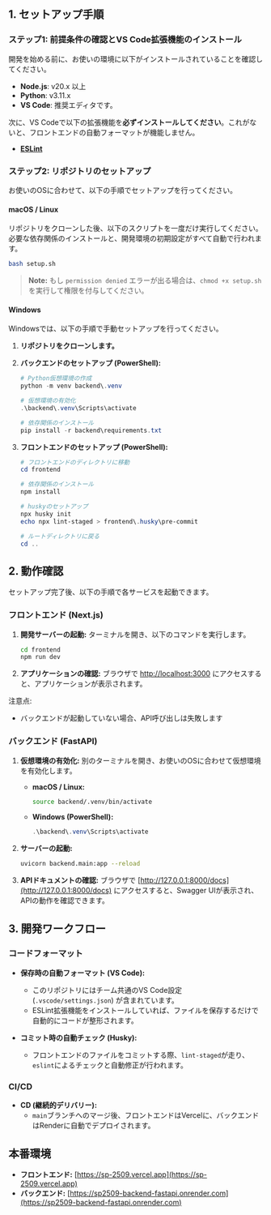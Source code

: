 ## 1. セットアップ手順

### ステップ1: 前提条件の確認とVS Code拡張機能のインストール

開発を始める前に、お使いの環境に以下がインストールされていることを確認してください。

* **Node.js**: v20.x 以上
* **Python**: v3.11.x
* **VS Code**: 推奨エディタです。

次に、VS Codeで以下の拡張機能を**必ずインストールしてください**。これがないと、フロントエンドの自動フォーマットが機能しません。

* **[ESLint](https://marketplace.visualstudio.com/items?itemName=dbaeumer.vscode-eslint)**

### ステップ2: リポジトリのセットアップ

お使いのOSに合わせて、以下の手順でセットアップを行ってください。

#### macOS / Linux

リポジトリをクローンした後、以下のスクリプトを一度だけ実行してください。
必要な依存関係のインストールと、開発環境の初期設定がすべて自動で行われます。

```bash
bash setup.sh
```
> **Note:**
> もし `permission denied` エラーが出る場合は、`chmod +x setup.sh` を実行して権限を付与してください。

#### Windows

Windowsでは、以下の手順で手動セットアップを行ってください。

1.  **リポジトリをクローンします。**

2. **バックエンドのセットアップ (PowerShell):**
    ```powershell
    # Python仮想環境の作成
    python -m venv backend\.venv

    # 仮想環境の有効化
    .\backend\.venv\Scripts\activate

    # 依存関係のインストール
    pip install -r backend\requirements.txt
    ```

3. **フロントエンドのセットアップ (PowerShell):**
    ```powershell
    # フロントエンドのディレクトリに移動
    cd frontend

    # 依存関係のインストール
    npm install

    # huskyのセットアップ
    npx husky init
    echo npx lint-staged > frontend\.husky\pre-commit

    # ルートディレクトリに戻る
    cd ..
    ```

## 2. 動作確認

セットアップ完了後、以下の手順で各サービスを起動できます。

### フロントエンド (Next.js)

1. **開発サーバーの起動:**
    ターミナルを開き、以下のコマンドを実行します。

    ```bash
    cd frontend
    npm run dev
    ```

2. **アプリケーションの確認:**
    ブラウザで [http://localhost:3000](http://localhost:3000) にアクセスすると、アプリケーションが表示されます。

注意点:

* バックエンドが起動していない場合、API呼び出しは失敗します

### バックエンド (FastAPI)

1. **仮想環境の有効化:**
    別のターミナルを開き、お使いのOSに合わせて仮想環境を有効化します。

    * **macOS / Linux:**

        ```bash
        source backend/.venv/bin/activate
        ```

    * **Windows (PowerShell):**

        ```powershell
        .\backend\.venv\Scripts\activate
        ```

2. **サーバーの起動:**

    ```bash
    uvicorn backend.main:app --reload
    ```

3. **APIドキュメントの確認:**
    ブラウザで [http://127.0.0.1:8000/docs](http://127.0.0.1:8000/docs) にアクセスすると、Swagger UIが表示され、APIの動作を確認できます。

## 3. 開発ワークフロー

### コードフォーマット

* **保存時の自動フォーマット (VS Code):**
  * このリポジトリにはチーム共通のVS Code設定 (`.vscode/settings.json`) が含まれています。
  * ESLint拡張機能をインストールしていれば、ファイルを保存するだけで自動的にコードが整形されます。

* **コミット時の自動チェック (Husky):**
  * フロントエンドのファイルをコミットする際、`lint-staged`が走り、`eslint`によるチェックと自動修正が行われます。

### CI/CD

* **CD (継続的デリバリー):**
  * `main`ブランチへのマージ後、フロントエンドはVercelに、バックエンドはRenderに自動でデプロイされます。

## 本番環境

* **フロントエンド:** [https://sp-2509.vercel.app](https://sp-2509.vercel.app)
* **バックエンド:** [https://sp2509-backend-fastapi.onrender.com](https://sp2509-backend-fastapi.onrender.com)
